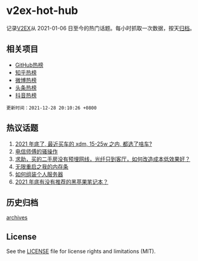 # v2ex-hot-hub

 记录[V2EX](https://www.v2ex.com/)从 2021-01-06 日至今的热门话题。每小时抓取一次数据，按天[归档](archives)。
 
 ## 相关项目

- [GitHub热榜](https://github.com/lonnyzhang423/github-hot-hub)
- [知乎热榜](https://github.com/lonnyzhang423/zhihu-hot-hub)
- [微博热榜](https://github.com/lonnyzhang423/weibo-hot-hub)
- [头条热榜](https://github.com/lonnyzhang423/toutiao-hot-hub)
- [抖音热榜](https://github.com/lonnyzhang423/douyin-hot-hub)


 `更新时间：2021-12-28 20:10:26 +0800`

## 热议话题

1. [2021 年底了, 最近买车的 xdm, 15-25w 之内, 都选了啥车?](https://www.v2ex.com/t/824851)
1. [电信师傅的骚操作](https://www.v2ex.com/t/824768)
1. [求助，买的二手房没有预埋网线，光纤只到客厅，如何改造成本低效果好？](https://www.v2ex.com/t/824790)
1. [无限重启之我的内存条](https://www.v2ex.com/t/824774)
1. [如何组装个人服务器](https://www.v2ex.com/t/824888)
1. [2021 年底有没有推荐的黑苹果笔记本？](https://www.v2ex.com/t/824777)

## 历史归档

[archives](archives)

## License

See the [LICENSE](LICENSE) file for license rights and limitations (MIT).
